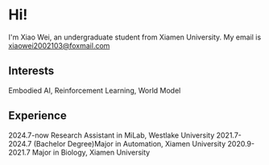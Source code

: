 # Hi!
I'm Xiao Wei, an undergraduate student from Xiamen University. 
My email is xiaowei2002103@foxmail.com
## Interests
Embodied AI, Reinforcement Learning, World Model
## Experience
2024.7-now Research Assistant in MiLab, Westlake University
2021.7-2024.7 (Bachelor Degree)Major in Automation, Xiamen University
2020.9-2021.7 Major in Biology, Xiamen University
